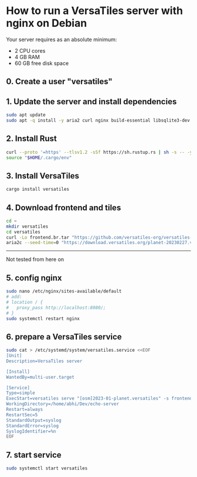 # How to run a VersaTiles server with nginx on Debian

Your server requires as an absolute minimum:
- 2 CPU cores
- 4 GB RAM
- 60 GB free disk space

## 0. Create a user "versatiles"

## 1. Update the server and install dependencies
```bash
sudo apt update
sudo apt -q install -y aria2 curl nginx build-essential libsqlite3-dev pkg-config openssl libssl-dev # git wget unzip tmux htop sysstat brotli cmake ifstat gnupg2 ca-certificates lsb-release
```

## 2. Install Rust
```bash
curl --proto '=https' --tlsv1.2 -sSf https://sh.rustup.rs | sh -s -- -y
source "$HOME/.cargo/env"
```

## 3. Install VersaTiles
```bash
cargo install versatiles
```

## 4. Download frontend and tiles
```bash
cd ~
mkdir versatiles
cd versatiles
curl -Lo frontend.br.tar "https://github.com/versatiles-org/versatiles-frontend/releases/latest/download/frontend.br.tar"
aria2c --seed-time=0 "https://download.versatiles.org/planet-20230227.versatiles.torrent"
```

---

Not tested from here on

## 5. config nginx
```bash
sudo nano /etc/nginx/sites-available/default
# add:
# location / {
#   proxy_pass http://localhost:8080/;
# }
sudo systemctl restart nginx
```

## 6. prepare a VersaTiles service
```bash
sudo cat > /etc/systemd/system/versatiles.service <<EOF
[Unit]
Description=VersaTiles server

[Install]
WantedBy=multi-user.target

[Service]
Type=simple
ExecStart=versatiles serve "[osm]2023-01-planet.versatiles" -s frontend.br.tar -p 8080
WorkingDirectory=/home/abhi/Dev/echo-server
Restart=always
RestartSec=5
StandardOutput=syslog
StandardError=syslog
SyslogIdentifier=%n
EOF
```

## 7. start service
```bash
sudo systemctl start versatiles
```
